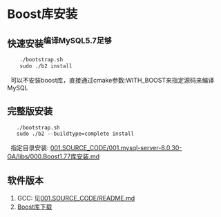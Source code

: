 # Boost库安装
## 快速安装<sup>编译MySQL5.7足够</sup>
```txt
    ./bootstrap.sh
    sudo ./b2 install
```

&nbsp;&nbsp;可以不安装boost库，直接通过cmake参数:WITH_BOOST来指定源码来编译MySQL

## 完整版安装
```txt
   ./bootstrap.sh
   sudo ./b2 --buildtype=complete install
```

&nbsp;&nbsp;指定目录安装: [001.SOURCE_CODE/001.mysql-server-8.0.30-GA/libs/000.Boost1.77库安装.md](../../../001.SOURCE_CODE/001.mysql-server-8.0.30-GA/libs/000.Boost1.77库安装.md)

## 软件版本
1. GCC: 见[001.SOURCE_CODE/README.md](../README.md)
2. [Boost库下载](https://www.boost.org/)